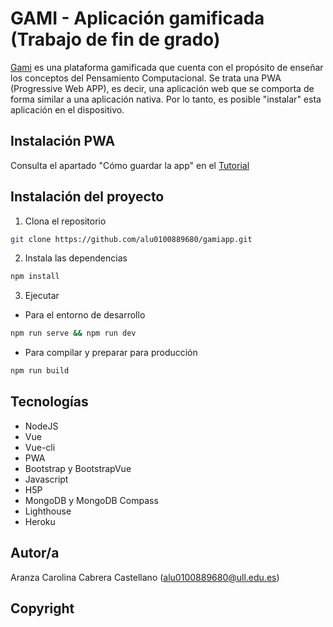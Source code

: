 # GAMI - Aplicación gamificada (Trabajo de fin de grado)

[Gami](https://appgami.herokuapp.com) es una plataforma gamificada que cuenta con el propósito de enseñar los conceptos del Pensamiento Computacional. Se trata una PWA (Progressive Web APP), es decir, una aplicación web que se comporta de forma similar a una aplicación nativa. Por lo tanto, es posible "instalar" esta aplicación en el dispositivo.

## Instalación PWA

Consulta el apartado "Cómo guardar la app" en el [Tutorial](https://appgami.herokuapp.com/tutorial)

## Instalación del proyecto

1. Clona el repositorio

```bash
git clone https://github.com/alu0100889680/gamiapp.git
```

2. Instala las dependencias

```bash
npm install
```

3. Ejecutar

- Para el entorno de desarrollo

```bash
npm run serve && npm run dev
```

- Para compilar y preparar para producción

```bash
npm run build
```

## Tecnologías

- NodeJS
- Vue
- Vue-cli
- PWA
- Bootstrap y BootstrapVue
- Javascript
- H5P
- MongoDB y MongoDB Compass
- Lighthouse
- Heroku

## Autor/a

Aranza Carolina Cabrera Castellano (alu0100889680@ull.edu.es)

## Copyright
